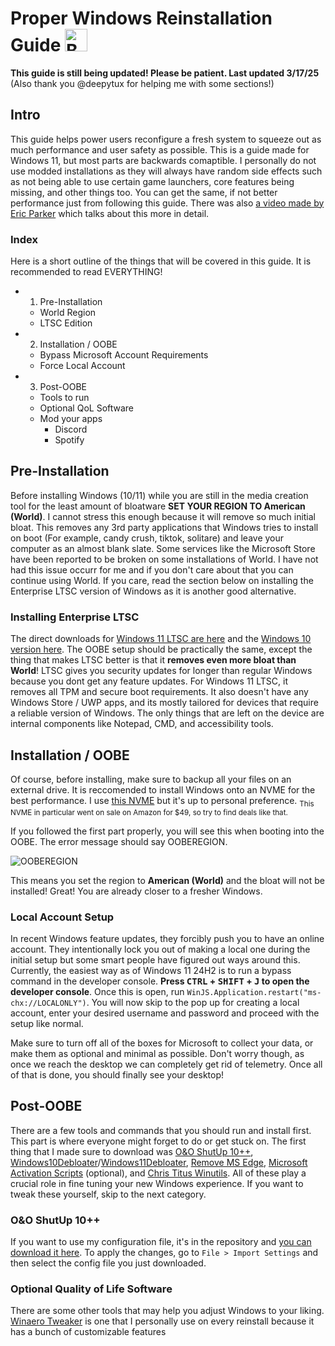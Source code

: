 # Proper Windows Reinstallation Guide <a href='https://ko-fi.com/O5O6VWWOH' target='_blank'><img height='36' style='border:0px;height:36px;' src='https://storage.ko-fi.com/cdn/kofi5.png?v=6' alt='Buy Me a Coffee at ko-fi.com' /></a>
**This guide is still being updated! Please be patient. Last updated 3/17/25** (Also thank you @deepytux for helping me with some sections!)

## Intro
This guide helps power users reconfigure a fresh system to squeeze out as much performance and user safety as possible. This is a guide made for Windows 11, but most parts are backwards comaptible. I personally do not use modded installations as they will always have random side effects such as not being able to use certain game launchers, core features being missing, and other things too. You can get the same, if not better performance just from following this guide. There was also [a video made by Eric Parker](https://www.youtube.com/watch?v=nyMHBKlNk9c&pp=ygUVZXJpYyBwYXJrZXIgbW9kZGVkIG9z) which talks about this more in detail.

### Index
Here is a short outline of the things that will be covered in this guide. It is recommended to read EVERYTHING!
- 1. Pre-Installation
  - World Region
  - LTSC Edition
- 2. Installation / OOBE
    - Bypass Microsoft Account Requirements
    - Force Local Account
- 3. Post-OOBE
   - Tools to run
   - Optional QoL Software
   - Mod your apps
     - Discord
     - Spotify
 

## Pre-Installation
Before installing Windows (10/11) while you are still in the media creation tool for the least amount of bloatware **SET YOUR REGION TO American (World)**. I cannot stress this enough because it will remove so much initial bloat. This removes any 3rd party applications that Windows tries to install on boot (For example, candy crush, tiktok, solitare) and leave your computer as an almost blank slate. Some services like the Microsoft Store have been reported to be broken on some installations of World. I have not had this issue occurr for me and if you don't care about that you can continue using World. If you care, read the section below on installing the Enterprise LTSC version of Windows as it is another good alternative.

<!-- If you really want to prepare, use [Ninite](https://ninite.com/) to get a complete auto installer of apps once when you are at the desktop environment. For the burning tool you can just use the media creation tool or [Rufus](https://rufus.ie/en/) if you are installing via an ISO. -->

### Installing Enterprise LTSC
The direct downloads for [Windows 11 LTSC are here](https://drive.massgrave.dev/en-us_windows_11_iot_enterprise_ltsc_2024_x64_dvd_f6b14814.iso) and the [Windows 10 version here](https://drive.massgrave.dev/en-us_windows_10_iot_enterprise_ltsc_2021_x64_dvd_257ad90f.iso). The OOBE setup should be practically the same, except the thing that makes LTSC better is that it **removes even more bloat than World**! LTSC gives you security updates for longer than regular Windows because you dont get any feature updates. For Windows 11 LTSC, it removes all TPM and secure boot requirements. It also doesn't have any Windows Store / UWP apps, and its mostly tailored for devices that require a reliable version of Windows. The only things that are left on the device are internal components like Notepad, CMD, and accessibility tools.

## Installation / OOBE
Of course, before installing, make sure to backup all your files on an external drive. It is reccomended to install Windows onto an NVME for the best performance. I use [this NVME](https://sabrent.com/products/sb-rocket-nvme4-1tb) but it's up to personal preference. <sub>This NVME in particular went on sale on Amazon for $49, so try to find deals like that.</sub>

If you followed the first part properly, you will see this when booting into the OOBE. The error message should say OOBEREGION. 

![OOBEREGION](https://github.com/user-attachments/assets/540035b5-ae64-4644-b8cb-650da28e7840)

This means you set the region to **American (World)** and the bloat will not be installed! Great! You are already closer to a fresher Windows.

### Local Account Setup
In recent Windows feature updates, they forcibly push you to have an online account. They intentionally lock you out of making a local one during the initial setup but some smart people have figured out ways around this. Currently, the easiest way as of Windows 11 24H2 is to run a bypass command in the developer console. **Press <kbd>CTRL</kbd> + <kbd>SHIFT</kbd> + <kbd>J</kbd> to open the developer console**. Once this is open, run `WinJS.Application.restart("ms-chx://LOCALONLY")`. You will now skip to the pop up for creating a local account, enter your desired username and password and proceed with the setup like normal. 

Make sure to turn off all of the boxes for Microsoft to collect your data, or make them as optional and minimal as possible. Don't worry though, as once we reach the desktop we can completely get rid of telemetry. Once all of that is done, you should finally see your desktop!

## Post-OOBE
There are a few tools and commands that you should run and install first. This part is where everyone might forget to do or get stuck on. The first thing that I made sure to download was [O&O ShutUp 10++](https://www.oo-software.com/en/shutup10), [Windows10Debloater](https://github.com/Sycnex/Windows10Debloater)/[Windows11Debloater](https://github.com/Raphire/Win11Debloat), [Remove MS Edge](https://github.com/ShadowWhisperer/Remove-MS-Edge), [Microsoft Activation Scripts](https://massgrave.dev/) (optional), and [Chris Titus Winutils](https://github.com/ChrisTitusTech/winutil). All of these play a crucial role in fine tuning your new Windows experience. If you want to tweak these yourself, skip to the next category.

### O&O ShutUp 10++
If you want to use my configuration file, it's in the repository and [you can download it here](https://github.com/byeoon/Proper-Windows-Reinstall/blob/master/Byeoon%20OOSU10%20Config.cfg). To apply the changes, go to `File > Import Settings` and then select the config file you just downloaded.

### Optional Quality of Life Software
There are some other tools that may help you adjust Windows to your liking. [Winaero Tweaker](https://winaero.com) is one that I personally use on every reinstall because it has a bunch of customizable features 




